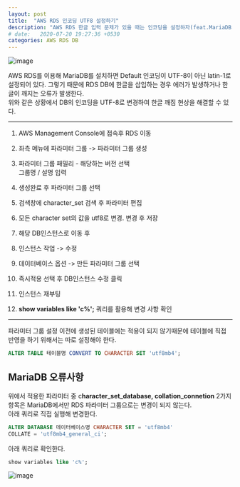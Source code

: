 ```yaml
---
layout: post
title:  "AWS RDS 인코딩 UTF8 설정하기"
description: "AWS RDS 한글 입력 문제가 있을 때는 인코딩을 설정하자(feat.MariaDB 오류)"
# date:   2020-07-20 19:27:36 +0530
categories: AWS RDS DB 
---
```


![image](https://user-images.githubusercontent.com/18201794/88006921-c49d9680-cb47-11ea-9fb0-e7fb743f16ad.png)

AWS RDS를 이용해 MariaDB를 설치하면 Default 인코딩이 UTF-8이 아닌 latin-1로 설정되어 있다. 그렇기 때문에 RDS DB에 한글을 삽입하는 경우 에러가 발생하거나 한글이 깨지는 오류가 발생한다.  
위와 같은 상황에서 DB의 인코딩을 UTF-8로 변경하여 한글 깨짐 현상을 해결할 수 있다.

---

1. AWS Management Console에 접속후 RDS 이동  

2. 좌측 메뉴에 파라미터 그룹 -> 파라미터 그룹 생성

3. 파라미터 그룹 패밀리 - 해당하는 버전 선택  
   그룹명 / 설명 입력

4. 생성완료 후 파라미터 그룹 선택

5. 검색창에 character_set 검색 후 파라미터 편집

6. 모든 character set의 값을 utf8로 변경. 변경 후 저장

7. 해당 DB인스턴스로 이동 후

8. 인스턴스 작업 -> 수정

9. 데이터베이스 옵션 -> 만든 파라미터 그룹 선택 

10. 즉시적용 선택 후 DB인스턴스 수정 클릭

11. 인스턴스 재부팅

12. **show variables like 'c%';** 쿼리를 활용해 변경 사항 확인

---

파라미터 그룹 설정 이전에 생성된 테이블에는 적용이 되지 않기때문에 테이블에 직접 반영을 하기 위해서는 따로 설정해야 한다.
```SQL
ALTER TABLE 테이블명 CONVERT TO CHARACTER SET 'utf8mb4';
```


## MariaDB 오류사항  
위에서 적용한 파라미터 중
c**haracter_set_database, collation_connetion** 2가지 항목은 MariaDB에서만 RDS 파라미터 그룹으로는 변경이 되지 않는다.  
아래 쿼리로 직접 실행해 변경한다.

```SQL
ALTER DATABASE 데이터베이스명 CHARACTER SET = 'utf8mb4'
COLLATE = 'utf8mb4_general_ci';
```

아래 쿼리로 확인한다.

```SQL
show variables like 'c%';
```

![image](https://user-images.githubusercontent.com/18201794/89979952-d2a88800-dcab-11ea-9e9f-bf55821d9921.png)

